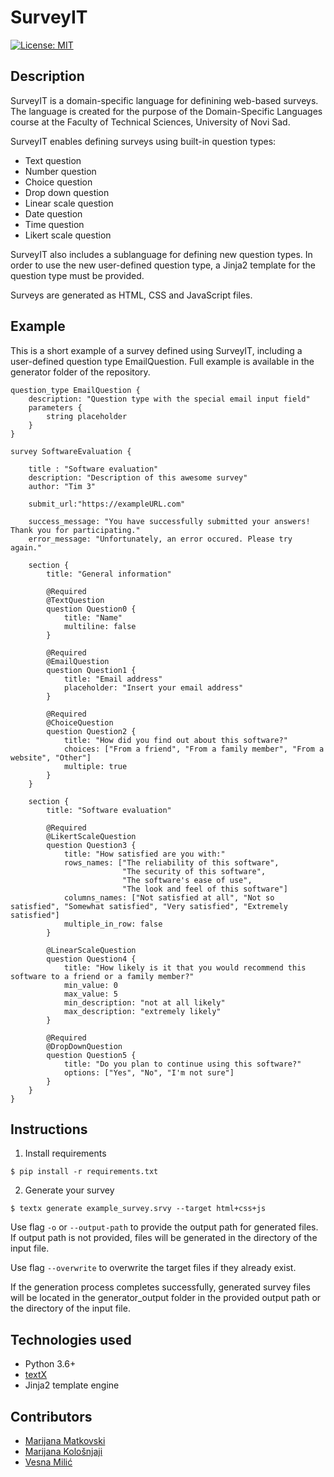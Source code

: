 # SurveyIT

[![License: MIT](https://img.shields.io/badge/License-MIT-yellow.svg)](https://opensource.org/licenses/MIT) 

## Description

SurveyIT is a domain-specific language for definining web-based surveys. The language is created for the purpose of the Domain-Specific Languages course at the Faculty of Technical Sciences, University of Novi Sad.

SurveyIT enables defining surveys using built-in question types:

- Text question
- Number question
- Choice question
- Drop down question
- Linear scale question
- Date question
- Time question
- Likert scale question

SurveyIT also includes a sublanguage for defining new question types. In order to use the new user-defined question type, a Jinja2 template for the question type must be provided.

Surveys are generated as HTML, CSS and JavaScript files. 

## Example
This is a short example of a survey defined using SurveyIT, including a user-defined question type EmailQuestion. Full example is available in the generator folder of the repository.
```
question_type EmailQuestion {
    description: "Question type with the special email input field"
    parameters {
        string placeholder
    }
}

survey SoftwareEvaluation {

    title : "Software evaluation"
    description: "Description of this awesome survey"
    author: "Tim 3"

    submit_url:"https://exampleURL.com"

    success_message: "You have successfully submitted your answers! Thank you for participating."
    error_message: "Unfortunately, an error occured. Please try again."

    section {
        title: "General information"

        @Required
        @TextQuestion
        question Question0 {
            title: "Name"
            multiline: false
        } 

        @Required
        @EmailQuestion
        question Question1 {
            title: "Email address"
            placeholder: "Insert your email address"
        }

        @Required
        @ChoiceQuestion
        question Question2 {
            title: "How did you find out about this software?"
            choices: ["From a friend", "From a family member", "From a website", "Other"]
            multiple: true
        }
    }

    section {
        title: "Software evaluation" 

        @Required
        @LikertScaleQuestion
        question Question3 {
            title: "How satisfied are you with:"
            rows_names: ["The reliability of this software", 
                         "The security of this software", 
                         "The software's ease of use",
                         "The look and feel of this software"]
            columns_names: ["Not satisfied at all", "Not so satisfied", "Somewhat satisfied", "Very satisfied", "Extremely satisfied"]
            multiple_in_row: false
        }

        @LinearScaleQuestion
        question Question4 {
            title: "How likely is it that you would recommend this software to a friend or a family member?"
            min_value: 0
            max_value: 5
            min_description: "not at all likely"
            max_description: "extremely likely"
        } 

        @Required
        @DropDownQuestion
        question Question5 {
            title: "Do you plan to continue using this software?"
            options: ["Yes", "No", "I'm not sure"]
        }
    }
}
```

## Instructions
1. Install requirements
```
$ pip install -r requirements.txt
```
2. Generate your survey
```
$ textx generate example_survey.srvy --target html+css+js
```
Use flag ```-o``` or ```--output-path``` to provide the output path for generated files. If output path is not provided, files will be generated in the directory of the input file.

Use flag ```--overwrite``` to overwrite the target files if they already exist.

If the generation process completes successfully, generated survey files will be located in the generator_output folder in the provided output path or the directory of the input file.

## Technologies used
- Python 3.6+
- [textX](https://github.com/textX/textX)
- Jinja2 template engine

## Contributors

- [Marijana Matkovski](https://github.com/matkovskim)  
- [Marijana Kološnjaji](https://github.com/majak96)  
- [Vesna Milić](https://github.com/vesnamilic)  
